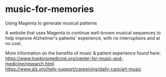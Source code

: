 # music-for-memories
Using Magenta to generate musical patterns

A website that uses Magenta to continue well-known musical sequences to help improve Alzheimer's patients' experience, with no interruptions and at no cost. 

More information on the benefits of music & patient experience found here: 
https://www.hopkinsmedicine.org/center-for-music-and-medicine/research.html  
https://www.alz.org/help-support/caregiving/daily-care/art-music
